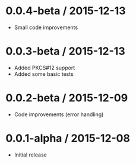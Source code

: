 0.0.4-beta / 2015-12-13
=======================

  * Small code improvements

0.0.3-beta / 2015-12-13
=======================

  * Added PKCS#12 support
  * Added some basic tests

0.0.2-beta / 2015-12-09
=======================

  * Code improvements (error handling)

0.0.1-alpha / 2015-12-08
========================

  * Initial release
